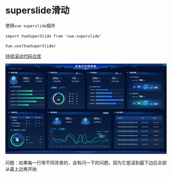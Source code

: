 # superslide滑动
使用`vue-superslide`插件

`import VueSuperSlide from 'vue-superslide'`

`Vue.use(VueSuperSlide)`

[持续滚动代码仓库](http://192.168.1.13/hsja/development/project/public-security/pinghu/jsc/web/-/tree/master/src/components/ScrollbarBar)

<img src='./img/phjsc.png'/>

问题：如果每一行带不同背景的，会有闪一下的问题，因为它是滚到最下边后全部从最上边再开始